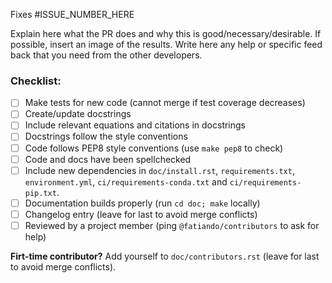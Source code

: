 Fixes #ISSUE_NUMBER_HERE

Explain here what the PR does and why this is good/necessary/desirable. If
possible, insert an image of the results. Write here any help or specific feed
back that you need from the other developers.

### Checklist:

- [ ] Make tests for new code (cannot merge if test coverage decreases)
- [ ] Create/update docstrings
- [ ] Include relevant equations and citations in docstrings
- [ ] Docstrings follow the style conventions
- [ ] Code follows PEP8 style conventions (use `make pep8` to check)
- [ ] Code and docs have been spellchecked
- [ ] Include new dependencies in `doc/install.rst`, `requirements.txt`, `environment.yml`, `ci/requirements-conda.txt` and `ci/requirements-pip.txt`.
- [ ] Documentation builds properly (run `cd doc; make` locally)
- [ ] Changelog entry (leave for last to avoid merge conflicts)
- [ ] Reviewed by a project member (ping `@fatiando/contributors` to ask for help)

**Firt-time contributor?** Add yourself to `doc/contributors.rst` (leave for last to avoid merge conflicts).
